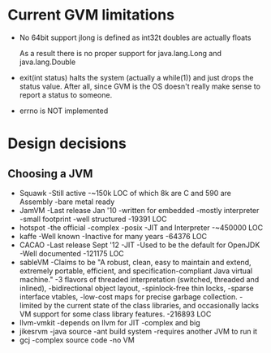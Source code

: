 
Current GVM limitations
=======================

  * No 64bit support
    jlong is defined as int32t
    doubles are actually floats

    As a result there is no proper support for java.lang.Long and
    java.lang.Double

  * exit(int status) halts the system (actually a while(1)) and just
    drops the status value.  After all, since GVM is the OS doesn't
    really make sense to report a status to someone.

  * errno is NOT implemented

Design decisions
================

Choosing a JVM
--------------

* Squawk
    -Still active
    -~150k LOC of which 8k are C and 590 are Assembly
    -bare metal ready
* JamVM
    -Last release Jan '10
    -written for embedded
    -mostly interpreter
    -small footprint
    -well structured
    -19391 LOC
* hotspot
    -the official
    -complex
    -posix
    -JIT and Interpreter
    -~450000 LOC
* kaffe
    -Well known
    -Inactive for many years
    -64376 LOC
* CACAO
    -Last release Sept '12
    -JIT
    -Used to be the default for OpenJDK
    -Well documented
    -121175 LOC
* sableVM
    -Claims to be "A robust, clean, easy to maintain and extend,
     extremely portable, efficient, and specification-compliant Java
     virtual machine."
    -3 flavors of threaded interpretation (switched, threaded and
     inlined),
    -bidirectional object layout,
    -spinlock-free thin locks,
    -sparse interface vtables,
    -low-cost maps for precise garbage collection.
    -limited by the current state of the class libraries, and
     occasionally lacks VM support for some class library features.
    -216893 LOC
* llvm-vmkit
    -depends on llvm for JIT
    -complex and big
* jikesrvm
    -java source
    -ant build system
    -requires another JVM to run it
* gcj
    -complex source code
    -no VM
